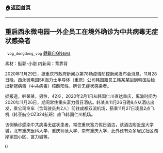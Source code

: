 ###  [:house:返回首頁](https://github.com/ourhimalayas/txt)
---

## 重启西永微电园一外企员工在境外确诊为中共病毒无症状感染者
` vog_dongdong_vog` [轉載自GNews](https://gnews.org/zh-hans/600994/)

素材：挺郭-小刚 内新闻：背靠背

2020年11月29日，据重庆市政府新闻办第78场疫情防控新闻发布会消息，11月28日晚，西永微电园SK海力士半导体（重庆）公司韩国籍员工韩某某回到韩国后检出新冠病毒（中共病毒）核酸阳性，确诊无症状感染者。

据报道，韩某某，男性，42岁，2020年2月1日从韩国仁川直达重庆，离渝时间为2020年11月26日，期间常住重庆富力假日酒店。韩某某11月26日晚8点从酒店出发，乘公司专车（含驾驶员共2人）前往成都双流机场，搭乘11月27日凌晨2点飞机（韩亚航空OZ324航班）直飞韩国仁川机场。

该例确诊感染中共病毒无症状患者，常住重庆富力假日酒店，该酒店附近是大学城，北有重庆医科大学、重庆师范大学、南有重庆大学，此外还有众多居民社区湖岸家园小区、富力城等。

0
